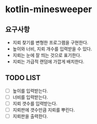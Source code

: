 # kotlin-minesweeper

## 요구사항
- 지뢰 찾기를 변형한 프로그램을 구현한다.
- 높이와 너비, 지뢰 개수를 입력받을 수 있다.
- 지뢰는 눈에 잘 띄는 것으로 표기한다.
- 지뢰는 가급적 랜덤에 가깝게 배치한다.

## TODO LIST 
- [ ] 높이를 입력받는다.
- [ ] 너비를 입력받는다.
- [ ] 지뢰 갯수를 입력받는다.
- [ ] 지뢰판에 갯수만큼 지뢰를 뿌린다.
- [ ] 지뢰판을 출력한다.